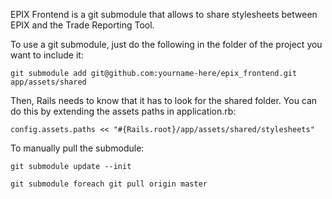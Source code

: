 EPIX Frontend is a git submodule that allows to share stylesheets between EPIX and the Trade Reporting Tool.

To use a git submodule, just do the following in the folder of the project you want to include it:

`git submodule add git@github.com:yourname-here/epix_frontend.git app/assets/shared`

Then, Rails needs to know that it has to look for the shared folder. You can do this by extending the assets paths in application.rb:

`config.assets.paths << "#{Rails.root}/app/assets/shared/stylesheets"`

To manually pull the submodule:

`git submodule update --init`

`git submodule foreach git pull origin master`


